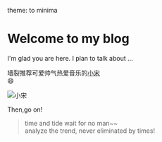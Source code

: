 theme: to minima
# Welcome to my blog

I'm glad you are here. I plan to talk about ...

墙裂推荐可爱帅气热爱音乐的[小宋](https://github.com/Sazila/github-pages-with-jekyll/issues/1)  
:smile:

![小宋](https://wx2.sinaimg.cn/orj360/006z57zUly1gd33j32nuvj31dc0wwk1v.jpg)

Then,go on!

> time and tide wait for no man~~  
> analyze the trend, never eliminated by times!

